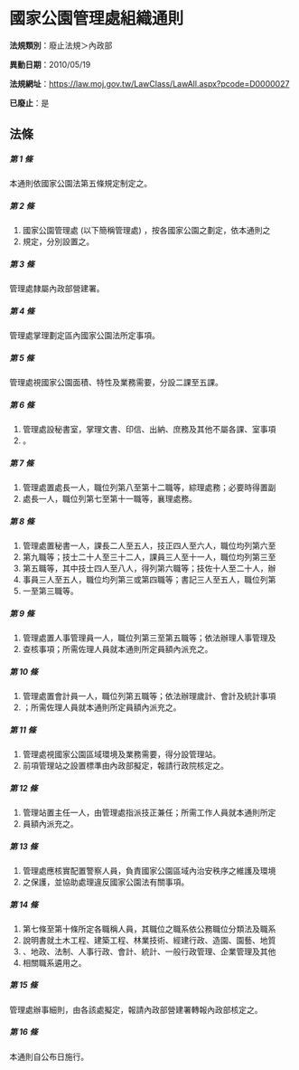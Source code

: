 # 國家公園管理處組織通則

**法規類別**：廢止法規＞內政部

**異動日期**：2010/05/19  

**法規網址**：https://law.moj.gov.tw/LawClass/LawAll.aspx?pcode=D0000027

**已廢止**：是



## 法條
##### 第 1 條
本通則依國家公園法第五條規定制定之。

##### 第 2 條
1. 國家公園管理處 (以下簡稱管理處) ，按各國家公園之劃定，依本通則之
1. 規定，分別設置之。

##### 第 3 條
管理處隸屬內政部營建署。

##### 第 4 條
管理處掌理劃定區內國家公園法所定事項。

##### 第 5 條
管理處視國家公園面積、特性及業務需要，分設二課至五課。

##### 第 6 條
1. 管理處設秘書室，掌理文書、印信、出納、庶務及其他不屬各課、室事項
1. 。

##### 第 7 條
1. 管理處置處長一人，職位列第八至第十二職等，綜理處務；必要時得置副
1. 處長一人，職位列第七至第十一職等，襄理處務。

##### 第 8 條
1. 管理處置秘書一人，課長二人至五人，技正四人至六人，職位均列第六至
1. 第九職等；技士二十人至三十二人，課員三人至十一人，職位均列第三至
1. 第五職等，其中技士四人至八人，得列第六職等；技佐十人至二十人，辦
1. 事員三人至五人，職位均列第三或第四職等；書記三人至五人，職位列第
1. 一至第三職等。

##### 第 9 條
1. 管理處置人事管理員一人，職位列第三至第五職等；依法辦理人事管理及
1. 查核事項；所需佐理人員就本通則所定員額內派充之。

##### 第 10 條
1. 管理處置會計員一人，職位列第五職等；依法辦理歲計、會計及統計事項
1. ；所需佐理人員就本通則所定員額內派充之。

##### 第 11 條
1. 管理處視國家公園區域環境及業務需要，得分設管理站。
1. 前項管理站之設置標準由內政部擬定，報請行政院核定之。

##### 第 12 條
1. 管理站置主任一人，由管理處指派技正兼任；所需工作人員就本通則所定
1. 員額內派充之。

##### 第 13 條
1. 管理處應核實配置警察人員，負責國家公園區域內治安秩序之維護及環境
1. 之保護，並協助處理違反國家公園法有關事項。

##### 第 14 條
1. 第七條至第十條所定各職稱人員，其職位之職系依公務職位分類法及職系
1. 說明書就土木工程、建築工程、林業技術、經建行政、造園、園藝、地質
1. 、地政、法制、人事行政、會計、統計、一般行政管理、企業管理及其他
1. 相關職系遴用之。

##### 第 15 條
管理處辦事細則，由各該處擬定，報請內政部營建署轉報內政部核定之。

##### 第 16 條
本通則自公布日施行。


